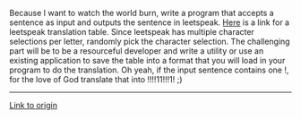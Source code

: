 Because I want to watch the world burn, write a program that accepts a sentence as input and outputs the sentence in leetspeak.  [Here](http://en.wikipedia.org/wiki/Leet) is a link for a leetspeak translation table.  Since leetspeak has multiple character selections per letter, randomly pick the character selection.  The challenging part will be to be a resourceful developer and write a utility or use an existing application to save the table into a format that you will load in your program to do the translation.  Oh yeah, if the input sentence contains one !, for the love of God translate that into !!!!11!!!1! ;)

---

[Link to origin](https://www.reddit.com/r/dailyprogrammer/ruixl)
